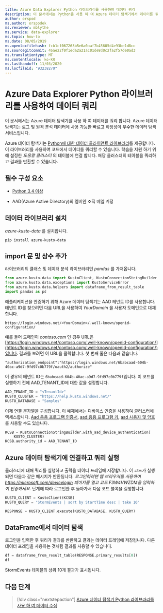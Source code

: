 ```yaml
---
title: Azure Data Explorer Python 라이브러리를 사용하여 데이터 쿼리
description: 이 문서에서는 Python을 사용 하 여 Azure 데이터 탐색기에서 데이터를 쿼리 하는 방법에 대해 알아봅니다.
author: orspod
ms.author: orspodek
ms.reviewer: mblythe
ms.service: data-explorer
ms.topic: how-to
ms.date: 08/05/2019
ms.openlocfilehash: fcb1cf067263b5e6a0aaf7b45605d4e93be1d8cc
ms.sourcegitcommit: 46ae22f0f1eda2a21ac01de8d0c2fa2f57de0ad3
ms.translationtype: MT
ms.contentlocale: ko-KR
ms.lasthandoff: 11/03/2020
ms.locfileid: "93238270"
---
```

# <a name="query-data-using-the-azure-data-explorer-python-library"></a>Azure Data Explorer Python 라이브러리를 사용하여 데이터 쿼리

이 문서에서는 Azure 데이터 탐색기를 사용 하 여 데이터를 쿼리 합니다. Azure 데이터 탐색기는 로그 및 원격 분석 데이터에 사용 가능한 빠르고 확장성이 우수한 데이터 탐색 서비스입니다.

Azure 데이터 탐색기는 [Python에 대한 데이터 클라이언트 라이브러리](https://github.com/Azure/azure-kusto-python/tree/master/azure-kusto-data)를 제공합니다. 이 라이브러리를 사용하여 코드에서 데이터를 쿼리할 수 있습니다. 학습을 지원 하기 위해 설정한 *도움말 클러스터* 의 테이블에 연결 합니다. 해당 클러스터의 테이블을 쿼리하고 결과를 반환할 수 있습니다.

## <a name="prerequisites"></a>필수 구성 요소

* [Python 3.4 이상](https://www.python.org/downloads/)

* AAD(Azure Active Directory)의 멤버인 조직 메일 계정

## <a name="install-the-data-library"></a>데이터 라이브러리 설치

*azure-kusto-data* 를 설치합니다.

```
pip install azure-kusto-data
```

## <a name="add-import-statements-and-constants"></a>import 문 및 상수 추가

라이브러리의 클래스 및 데이터 분석 라이브러리인 *pandas* 를 가져옵니다.

```python
from azure.kusto.data import KustoClient, KustoConnectionStringBuilder
from azure.kusto.data.exceptions import KustoServiceError
from azure.kusto.data.helpers import dataframe_from_result_table
import pandas as pd
```

애플리케이션을 인증하기 위해 Azure 데이터 탐색기는 AAD 테넌트 ID를 사용합니다. 테넌트 ID를 찾으려면 다음 URL을 사용하여 *YourDomain* 을 사용자 도메인으로 대체합니다.

```
https://login.windows.net/<YourDomain>/.well-known/openid-configuration/
```

예를 들어 도메인이 *contoso.com* 인 경우 URL은 [https://login.windows.net/contoso.com/.well-known/openid-configuration/](https://login.windows.net/contoso.com/.well-known/openid-configuration/)입니다. 결과를 보려면 이 URL을 클릭합니다. 첫 번째 줄은 다음과 같습니다.

```
"authorization_endpoint":"https://login.windows.net/6babcaad-604b-40ac-a9d7-9fd97c0b779f/oauth2/authorize"
```

이 경우의 테넌트 ID는 `6babcaad-604b-40ac-a9d7-9fd97c0b779f`입니다. 이 코드를 실행하기 전에 AAD_TENANT_ID에 대한 값을 설정합니다.

```python
AAD_TENANT_ID = "<TenantId>"
KUSTO_CLUSTER = "https://help.kusto.windows.net/"
KUSTO_DATABASE = "Samples"
```

이제 연결 문자열을 구성합니다. 이 예제에서는 디바이스 인증을 사용하여 클러스터에 액세스합니다. [Aad 응용 프로그램 인증서](https://github.com/Azure/azure-kusto-python/blob/master/azure-kusto-data/tests/sample.py#L24), [aad 응용 프로그램 키](https://github.com/Azure/azure-kusto-python/blob/master/azure-kusto-data/tests/sample.py#L20), [aad 사용자 및 암호](https://github.com/Azure/azure-kusto-python/blob/master/azure-kusto-data/tests/sample.py#L34)를 사용할 수도 있습니다.

```python
KCSB = KustoConnectionStringBuilder.with_aad_device_authentication(
    KUSTO_CLUSTER)
KCSB.authority_id = AAD_TENANT_ID
```

## <a name="connect-to-azure-data-explorer-and-execute-a-query"></a>Azure 데이터 탐색기에 연결하고 쿼리 실행

클러스터에 대해 쿼리를 실행하고 출력을 데이터 프레임에 저장합니다. 이 코드가 실행되면 다음과 같은 메시지가 반환됩니다. *로그인하려면 웹 브라우저를 사용하여 https://microsoft.com/devicelogin 페이지를 열고 코드 F3W4VWZDM을 입력하여 인증하세요.* 단계에 따라 로그인한 후 돌아가서 다음 코드 블록을 실행합니다.

```python
KUSTO_CLIENT = KustoClient(KCSB)
KUSTO_QUERY = "StormEvents | sort by StartTime desc | take 10"

RESPONSE = KUSTO_CLIENT.execute(KUSTO_DATABASE, KUSTO_QUERY)
```

## <a name="explore-data-in-dataframe"></a>DataFrame에서 데이터 탐색

로그인을 입력한 후 쿼리가 결과를 반환하고 결과는 데이터 프레임에 저장됩니다. 다른 데이터 프레임을 사용하는 것처럼 결과를 사용할 수 있습니다.

```python
df = dataframe_from_result_table(RESPONSE.primary_results[0])
df
```

StormEvents 테이블의 상위 10개 결과가 표시됩니다.

## <a name="next-steps"></a>다음 단계

> [!div class="nextstepaction"]
> [Azure 데이터 탐색기 Python 라이브러리를 사용 하 여 데이터 수집](python-ingest-data.md)
